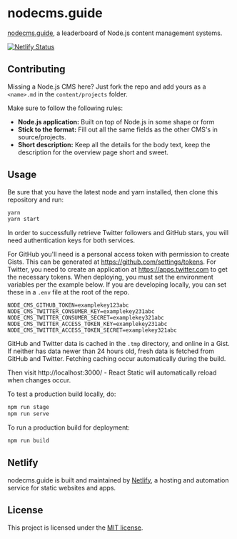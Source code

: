 # nodecms.guide

[nodecms.guide](https://nodecms.guide), a leaderboard of Node.js content management systems.

[![Netlify Status](https://api.netlify.com/api/v1/badges/ff98559c-c0a7-498d-9989-27f09b139e6f/deploy-status)](https://app.netlify.com/sites/headlesscms/deploys)

## Contributing

Missing a Node.js CMS here? Just fork the repo and add yours as a `<name>.md` in the
`content/projects` folder.

Make sure to follow the following rules:

- **Node.js application:** Built on top of Node.js in some shape or form
- **Stick to the format:** Fill out all the same fields as the other CMS's in source/projects.
- **Short description:** Keep all the details for the body text, keep the description for the overview page short and sweet.

## Usage

Be sure that you have the latest node and yarn installed, then clone this repository and run:

```bash
yarn
yarn start
```

In order to successfully retrieve Twitter followers and GitHub stars, you will need authentication
keys for both services.

For GitHub you'll need is a personal access token with permission to create Gists. This can be generated at
<https://github.com/settings/tokens>. For Twitter, you need to create an application at
<https://apps.twitter.com> to get the necessary tokens. When deploying, you must set the environment
variables per the example below. If you are developing locally, you can set
these in a `.env` file at the root of the repo.

```
NODE_CMS_GITHUB_TOKEN=examplekey123abc
NODE_CMS_TWITTER_CONSUMER_KEY=examplekey231abc
NODE_CMS_TWITTER_CONSUMER_SECRET=examplekey321abc
NODE_CMS_TWITTER_ACCESS_TOKEN_KEY=examplekey231abc
NODE_CMS_TWITTER_ACCESS_TOKEN_SECRET=examplekey321abc
```

GitHub and Twitter data is cached in the `.tmp` directory, and online in a Gist. If neither has data
newer than 24 hours old, fresh data is fetched from GitHub and Twitter. Fetching caching occur
automatically during the build.

Then visit http://localhost:3000/ - React Static will automatically reload when changes occur.

To test a production build locally, do:

```bash
npm run stage
npm run serve
```

To run a production build for deployment:

```bash
npm run build
```

## Netlify

nodecms.guide is built and maintained by [Netlify](https://www.netlify.com), a hosting and automation service for static websites and apps.

## License
This project is licensed under the [MIT license](http://opensource.org/licenses/MIT).

